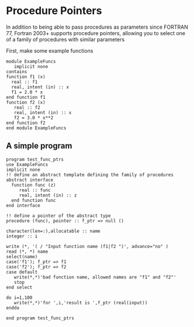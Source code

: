 # Procedure Pointers

In addition to being able to pass procedures as parameters since
FORTRAN 77, Fortran 2003+ supports procedure pointers, allowing
you to select one of a family of procedures with similar parameters

First, make some example functions

    module ExampleFuncs
       implicit none
    contains
    function f1 (x)
      real :: f1
      real, intent (in) :: x
      f1 = 2.0 * x
    end function f1
    function f2 (x)
       real :: f2
       real, intent (in) :: x
       f2 = 3.0 * x**2
    end function f2
    end module ExampleFuncs

## A simple program

    program test_func_ptrs
    use ExampleFuncs
    implicit none
    !! define an abstract template defining the family of procedures
    abstract interface
      function func (z)
         real :: func
         real, intent (in) :: z
      end function func
    end interface

    !! define a pointer of the abstract type
    procedure (func), pointer :: f_ptr => null ()

    character(len=:),allocatable :: name
    integer :: i

    write (*, '( / "Input function name (f1|f2 ")', advance="no" )
    read (*, *) name
    select(name)
    case('f1'); f_ptr => f1
    case('f2'); f_ptr => f2
    case default
       write(*,*)'bad function name, allowed names are "f1" and "f2"'
       stop
    end select

    do i=1,100
       write(*,*)'for ',i,'result is ',f_ptr (real(input))
    enddo

    end program test_func_ptrs

